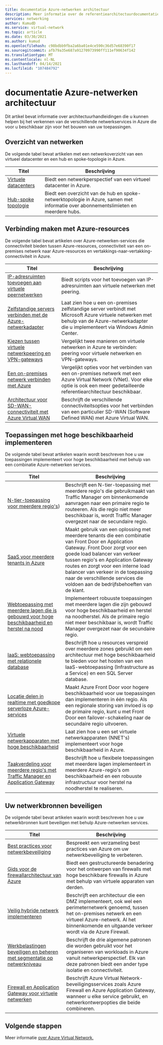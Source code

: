 ```yaml
---
title: documentatie Azure-netwerken architectuur
description: Meer informatie over de referentiearchitectuurdocumentatie die beschikbaar is voor Azure-netwerkservices.
services: networking
author: KumudD
ms.service: virtual-network
ms.topic: article
ms.date: 03/30/2021
ms.author: kumud
ms.openlocfilehash: c98bdbb9fba2a6ba01e4ce590c36d57e68390f17
ms.sourcegitcommit: afb79a35e687a91270973990ff111ef90634f142
ms.translationtype: MT
ms.contentlocale: nl-NL
ms.lasthandoff: 04/14/2021
ms.locfileid: "107484792"
---
```

# <a name="azure-networking-architecture-documentation"></a>documentatie Azure-netwerken architectuur

Dit artikel bevat informatie over architectuurhandleidingen die u kunnen helpen bij het verkennen van de verschillende netwerkservices in Azure die voor u beschikbaar zijn voor het bouwen van uw toepassingen.

## <a name="networking-overview"></a>Overzicht van netwerken

De volgende tabel bevat artikelen met een netwerkoverzicht van een virtueel datacenter en een hub en spoke-topologie in Azure.

|Titel |Beschrijving  |
|---------|---------|
|[Virtuele datacenters](/azure/architecture/vdc/networking-virtual-datacenter)   | Biedt een netwerkperspectief van een virtueel datacenter in Azure.       |
|[Hub-spoke topologie](/azure/architecture/reference-architectures/hybrid-networking/hub-spoke)  |Biedt een overzicht van de hub en spoke-netwerktopologie in Azure, samen met informatie over abonnementslimieten en meerdere hubs.          |

## <a name="connect-to-azure-resources"></a>Verbinding maken met Azure-resources

De volgende tabel bevat artikelen over Azure-netwerken-services die connectiviteit bieden tussen Azure-resources, connectiviteit van een on-premises netwerk naar Azure-resources en vertakkings-naar-vertakking-connectiviteit in Azure.

|Titel |Beschrijving  |
|---------|---------|
|[IP-adresruimten toevoegen aan virtuele peernetwerken](/azure/architecture/networking/prefixes/add-ip-space-peered-vnet)     | Biedt scripts voor het toevoegen van IP-adresruimten aan virtuele netwerken met peering.        |
|[Zelfstandige servers verbinden met de Azure-netwerkadapter](/azure/architecture/hybrid/azure-network-adapter)   | Laat zien hoe u een on-premises zelfstandige server verbindt met Microsoft Azure virtuele netwerken met behulp van de Azure-netwerkadapter die u implementeert via Windows Admin Center.        |
|[Kiezen tussen virtuele netwerkpeering en VPN-gateways](/azure/architecture/reference-architectures/hybrid-networking/vnet-peering)   | Vergelijkt twee manieren om virtuele netwerken in Azure te verbinden: peering voor virtuele netwerken en VPN-gateways.        |
|[Een on-premises netwerk verbinden met Azure](/azure/architecture/reference-architectures/hybrid-networking/)  | Vergelijkt opties voor het verbinden van een on-premises netwerk met een Azure Virtual Network (VNet). Voor elke optie is ook een meer gedetailleerde referentiearchitectuur beschikbaar.        |
|[Architectuur voor SD-WAN-connectiviteit met Azure Virtual WAN](../../virtual-wan/sd-wan-connectivity-architecture.md)|Beschrijft de verschillende connectiviteitsopties voor het verbinden van een particulier SD-WAN (Software Defined WAN) met Azure Virtual WAN.|

## <a name="deploy-highly-available-applications"></a>Toepassingen met hoge beschikbaarheid implementeren

De volgende tabel bevat artikelen waarin wordt beschreven hoe u uw toepassingen implementeert voor hoge beschikbaarheid met behulp van een combinatie Azure-netwerken services.

|Titel |Beschrijving  |
|---------|---------|
|[N-tier-toepassing voor meerdere regio's](/azure/architecture/reference-architectures/n-tier/multi-region-sql-server))  | Beschrijft een N-tier-toepassing met meerdere regio's die gebruikmaakt van Traffic Manager om binnenkomende aanvragen naar een primaire regio te routeeren. Als die regio niet meer beschikbaar is, wordt Traffic Manager overgezet naar de secundaire regio.      |
| [SaaS voor meerdere tenants in Azure](https://docs.microsoft.com/azure/architecture/example-scenario/multi-saas/multitenant-saas)       |   Maakt gebruik van een oplossing met meerdere tenants die een combinatie van Front Door en Application Gateway.  Front Door zorgt voor een goede load balancer van verkeer tussen regio's en Application Gateway routes en zorgt voor een interne load balancer van verkeer in de toepassing naar de verschillende services die voldoen aan de bedrijfsbehoeften van de klant.  |
| [Webtoepassing met meerdere lagen die is gebouwd voor hoge beschikbaarheid en herstel na nood ](https://docs.microsoft.com/azure/architecture/example-scenario/infrastructure/multi-tier-app-disaster-recovery)        |      Implementeert robuuste toepassingen met meerdere lagen die zijn gebouwd voor hoge beschikbaarheid en herstel na noodherstel. Als de primaire regio niet meer beschikbaar is, wordt Traffic Manager overgezet naar de secundaire regio.  |
|[IaaS: webtoepassing met relationele database](/azure/architecture/high-availability/ref-arch-iaas-web-and-db)    |   Beschrijft hoe u resources verspreid over meerdere zones gebruikt om een architectuur met hoge beschikbaarheid te bieden voor het hosten van een IaaS-webtoepassing (Infrastructure as a Service) en een SQL Server database.     |
|[Locatie delen in realtime met goedkope serverloze Azure-services](/azure/architecture/example-scenario/signalr/#azure-front-door)       |   Maakt Azure Front Door voor hogere beschikbaarheid voor uw toepassingen dan implementeren in één regio. Als een regionale storing van invloed is op de primaire regio, kunt u met Front Door een failover-schakeling naar de secundaire regio uitvoeren.      |
|[Virtuele netwerkapparaten met hoge beschikbaarheid](/azure/architecture/reference-architectures/dmz/nva-ha)     | Laat zien hoe u een set virtuele netwerkapparaten (NNET's) implementeert voor hoge beschikbaarheid in Azure.        |
|[Taakverdeling voor meerdere regio's met Traffic Manager en Application Gateway](/azure/architecture/high-availability/reference-architecture-traffic-manager-application-gateway)     | Beschrijft hoe u flexibele toepassingen met meerdere lagen implementeert in meerdere Azure-regio's om beschikbaarheid en een robuuste infrastructuur voor herstel na noodherstel te realiseren.        |

## <a name="secure-your-network-resources"></a>Uw netwerkbronnen beveiligen

De volgende tabel bevat artikelen waarin wordt beschreven hoe u uw netwerkbronnen kunt beveiligen met behulp Azure-netwerken services.

|Titel |Beschrijving  |
|---------|---------|
|[Best practices voor netwerkbeveiliging](../../security/fundamentals/network-best-practices.md) |Bespreekt een verzameling best practices van Azure om uw netwerkbeveiliging te verbeteren.         |
[Gids voor de firewallarchitectuur van Azure](/azure/architecture/example-scenario/firewalls/) | Biedt een gestructureerde benadering voor het ontwerpen van firewalls met hoge beschikbare firewalls in Azure met behulp van virtuele apparaten van derden.        |
|[Veilig hybride netwerk implementeren](/azure/architecture/reference-architectures/dmz/secure-vnet-dmz)     | Beschrijft een architectuur die een DMZ implementeert, ook wel een perimeternetwerk genoemd, tussen het on-premises netwerk en een virtueel Azure-netwerk. Al het binnenkomende en uitgaande verkeer wordt via de Azure Firewall.        |
|[Werkbelastingen beveiligen en beheren met segmentatie op netwerkniveau](/azure/architecture/reference-architectures/hybrid-networking/network-level-segmentation) | Beschrijft de drie algemene patronen die worden gebruikt voor het organiseren van workloads in Azure vanuit netwerkperspectief.   Elk van deze patronen biedt een ander type isolatie en connectiviteit.      |
|[Firewall en Application Gateway voor virtuele netwerken](/azure/architecture/example-scenario/gateway/firewall-application-gateway) | Beschrijft Azure Virtual Network-beveiligingsservices zoals Azure Firewall en Azure Application Gateway, wanneer u elke service gebruikt, en netwerkontwerpopties die beide combineren.      |

## <a name="next-steps"></a>Volgende stappen

Meer informatie [over Azure Virtual Network.](../../virtual-network/virtual-networks-overview.md)
